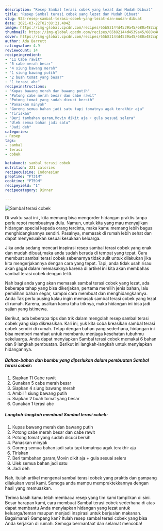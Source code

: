 ```yaml
---
description: "Resep Sambal terasi cobek yang lezat dan Mudah Dibuat"
title: "Resep Sambal terasi cobek yang lezat dan Mudah Dibuat"
slug: 923-resep-sambal-terasi-cobek-yang-lezat-dan-mudah-dibuat
date: 2021-03-22T02:08:21.404Z
image: https://img-global.cpcdn.com/recipes/65b82144d4539a45/680x482cq70/sambal-terasi-cobek-foto-resep-utama.jpg
thumbnail: https://img-global.cpcdn.com/recipes/65b82144d4539a45/680x482cq70/sambal-terasi-cobek-foto-resep-utama.jpg
cover: https://img-global.cpcdn.com/recipes/65b82144d4539a45/680x482cq70/sambal-terasi-cobek-foto-resep-utama.jpg
author: Ada Barrett
ratingvalue: 4.9
reviewcount: 14
recipeingredient:
- "11 Cabe rawit"
- "5 cabe merah besar"
- "4 siung bawang merah"
- "1 siung bawang putih"
- "2 buah tomat yang besar"
- "1 terasi abc"
recipeinstructions:
- "Kupas bawang merah dan bawang putih"
- "Potong cabe merah besar dan cabe rawit"
- "Potong tomat yang sudah dicuci bersih"
- "Panaskan minyak"
- "Goreng semua bahan jadi satu tapi tomatnya agak terakhir aja"
- "Tiriskan"
- "Beri tambahan garam,Movin dikit aja + gula sesuai selera"
- "Ulek semua bahan jadi satu"
- "Jadi deh"
categories:
- Resep
tags:
- sambal
- terasi
- cobek

katakunci: sambal terasi cobek 
nutrition: 221 calories
recipecuisine: Indonesian
preptime: "PT31M"
cooktime: "PT59M"
recipeyield: "1"
recipecategory: Dinner

---
```



![Sambal terasi cobek](https://img-global.cpcdn.com/recipes/65b82144d4539a45/680x482cq70/sambal-terasi-cobek-foto-resep-utama.jpg)

Di waktu  saat ini , kita memang bisa mengorder hidangan praktis tanpa perlu repot membuatnya dulu. Namun, untuk kita yang mau menyajikan hidangan special kepada orang tercinta, maka kamu memang lebih bagus menghidangkannya sendiri. Pasalnya, memasak di rumah lebih sehat dan dapat menyesuaikan sesuai kesukaan keluarga.

Jika anda sedang mencari inspirasi resep sambal terasi cobek yang enak dan mudah dibuat,maka anda sudah berada di tempat yang tepat. Cara membuat sambal terasi cobek  sebenarnya tidak sulit untuk dilakukan jika kita mengerjakannya dengan cara yang tepat. Tapi, anda tidak usah risau akan gagal dalam memasaknya 
karena di artikel ini kita akan membahas sambal terasi cobek dengan teliti.  



Nah bagi anda yang akan memasak sambal terasi cobek yang lezat, ada beberapa tahap yang bisa dikerjakan, pertama memilih jenis bahan, lalu pemilihan bahan segar, sampai cara membuat dan menghidangkannya. Anda Tak perlu pusing kalau ingin memasak sambal terasi cobek yang lezat di rumah. Karena, asalkan kamu  tahu triknya, maka hidangan ini bisa jadi sajian yang istimewa.

Berikut, ada beberapa tips dan trik dalam mengolah resep sambal terasi cobek yang siap dikreasikan. Kali ini, yuk kita coba kreasikan sambal terasi cobek sendiri di rumah. Tetap dengan bahan yang sederhana, hidangan ini bisa memberi manfaat untuk membantu menjaga kesehatan tubuhmu sekeluarga. Anda dapat menyiapkan Sambal terasi cobek memakai 6 bahan dan 9 langkah pembuatan. Berikut ini langkah-langkah untuk menyiapkan hidangannya.

<!--inarticleads1-->

##### Bahan-bahan dan bumbu yang diperlukan dalam pembuatan Sambal terasi cobek:

1. Siapkan 11 Cabe rawit
1. Gunakan 5 cabe merah besar
1. Siapkan 4 siung bawang merah
1. Ambil 1 siung bawang putih
1. Siapkan 2 buah tomat yang besar
1. Gunakan 1 terasi abc




<!--inarticleads2-->

##### Langkah-langkah membuat Sambal terasi cobek:

1. Kupas bawang merah dan bawang putih
1. Potong cabe merah besar dan cabe rawit
1. Potong tomat yang sudah dicuci bersih
1. Panaskan minyak
1. Goreng semua bahan jadi satu tapi tomatnya agak terakhir aja
1. Tiriskan
1. Beri tambahan garam,Movin dikit aja + gula sesuai selera
1. Ulek semua bahan jadi satu
1. Jadi deh




Nah, itulah artikel mengenai  sambal terasi cobek  yang praktis dan gampang dilakukan versi kami. Semoga anda mampu mempraktekkannya dengan hasil yang memuaskan. 

Terima kasih kamu telah membaca resep yang tim kami tampilkan di sini. Besar harapan kami, cara membuat  Sambal terasi cobek sederhana di atas dapat membantu Anda menyiapkan hidangan yang lezat untuk keluarga/teman maupun menjadi inspirasi untuk berjualan makanan. Bagaimana? Gampang kan? Itulah resep sambal terasi cobek yang bisa Anda kerjakan di rumah. Semoga bermanfaat dan selamat mencoba!

